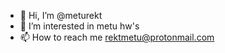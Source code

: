 - 👋 Hi, I’m @meturekt
- 👀 I’m interested in metu hw's
- 📫 How to reach me rektmetu@protonmail.com

<!---
meturekt/meturekt is a ✨ special ✨ repository because its `README.md` (this file) appears on your GitHub profile.
You can click the Preview link to take a look at your changes.
--->
